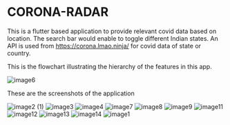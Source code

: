 # CORONA-RADAR
This is a flutter based application to provide relevant covid data based on location. The search bar would enable to toggle different Indian states. An API is used from https://corona.lmao.ninja/ for covid data of state or country.

This is the flowchart illustrating the hierarchy of the features in this app.



![image6](https://user-images.githubusercontent.com/45123659/117983401-8b434b00-b354-11eb-8939-d01ee0d9123a.png)


These are the screenshots of the application 


![image2 (1)](https://user-images.githubusercontent.com/45123659/117987070-cdba5700-b357-11eb-9623-35dabb3fa066.jpg)
![image3](https://user-images.githubusercontent.com/45123659/117987080-cf841a80-b357-11eb-8c3e-86ed072516b5.jpg)
![image4](https://user-images.githubusercontent.com/45123659/117987084-cf841a80-b357-11eb-8451-1a29cb7013c5.jpg)
![image7](https://user-images.githubusercontent.com/45123659/117987086-d01cb100-b357-11eb-955d-ed0aca885427.jpg)
![image8](https://user-images.githubusercontent.com/45123659/117987088-d0b54780-b357-11eb-97ec-4fd0492d2b5e.jpg)
![image9](https://user-images.githubusercontent.com/45123659/117987092-d0b54780-b357-11eb-98f0-41d2815eed0b.jpg)
![image11](https://user-images.githubusercontent.com/45123659/117987097-d14dde00-b357-11eb-9e17-e5f8ff79d37b.jpg)
![image12](https://user-images.githubusercontent.com/45123659/117987101-d1e67480-b357-11eb-9c5c-9e33b25bca71.jpg)
![image13](https://user-images.githubusercontent.com/45123659/117987104-d1e67480-b357-11eb-97c5-06b235268ee9.jpg)
![image14](https://user-images.githubusercontent.com/45123659/117987109-d27f0b00-b357-11eb-8ea9-d56d9fa03513.jpg)
![image1](https://user-images.githubusercontent.com/45123659/117987114-d317a180-b357-11eb-8735-15a0ec81f106.jpg)
